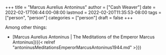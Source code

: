+++
title = "Marcus Aurelius Antoninus"
author = ["Cash Weaver"]
date = 2022-02-17T06:44:00-08:00
lastmod = 2022-02-20T11:35:53-08:00
tags = ["person", "person"]
categories = ["person"]
draft = false
+++

Among other things:

-   [Marcus Aurelius Antoninus | The Meditations of the Emperor Marcus Antoninus]({{< relref "antoninusMeditationsEmperorMarcusAntoninus1944.md" >}})

<style>.csl-entry{text-indent: -1.5em; margin-left: 1.5em;}</style><div class="csl-bib-body">
</div>
